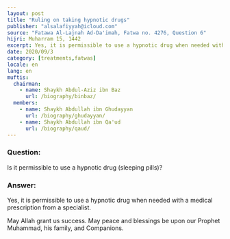 ```yaml
---
layout: post
title: "Ruling on taking hypnotic drugs"
publisher: "alsalafiyyah@icloud.com"
source: "Fatawa Al-Lajnah Ad-Da'imah, Fatwa no. 4276, Question 6"
hijri: Muharram 15, 1442
excerpt: Yes, it is permissible to use a hypnotic drug when needed with a medical prescription from a specialist.
date: 2020/09/3
category: [treatments,fatwas]
locale: en
lang: en
muftis:
  chairman: 
    - name: Shaykh Abdul-Aziz ibn Baz
      url: /biography/binbaz/
  members: 
    - name: Shaykh Abdullah ibn Ghudayyan
      url: /biography/ghudayyan/
    - name: Shaykh Abdullah ibn Qa'ud
      url: /biography/qaud/
---
```


### Question:
Is it permissible to use a hypnotic drug (sleeping pills)? 

### Answer:
Yes, it is permissible to use a hypnotic drug when needed with a medical prescription from a specialist.

May Allah grant us success. May peace and blessings be upon our Prophet Muhammad, his family, and Companions. 
